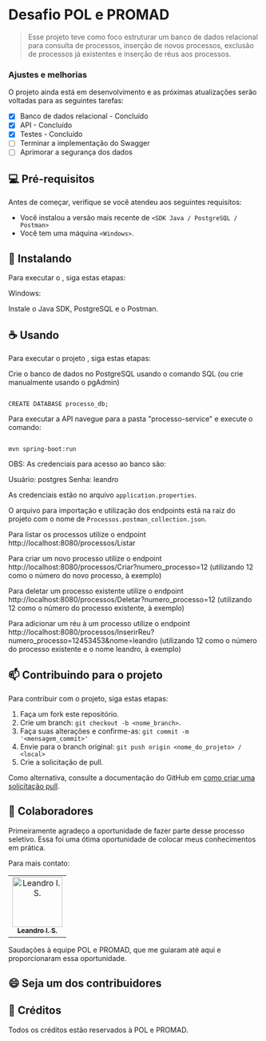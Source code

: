# Desafio POL e PROMAD

> Esse projeto teve como foco estruturar um banco de dados relacional para consulta de processos, inserção de novos processos, exclusão de processos já existentes e inserção de réus aos processos.

### Ajustes e melhorias

O projeto ainda está em desenvolvimento e as próximas atualizações serão voltadas para as seguintes tarefas:

- [x] Banco de dados relacional - Concluído
- [x] API - Concluído
- [x] Testes - Concluído
- [ ] Terminar a implementação do Swagger
- [ ] Aprimorar a segurança dos dados

## 💻 Pré-requisitos

Antes de começar, verifique se você atendeu aos seguintes requisitos:

- Você instalou a versão mais recente de `<SDK Java / PostgreSQL / Postman>`
- Você tem uma máquina `<Windows>`.

## 🚀 Instalando

Para executar o <Desafio POL e PROMAD>, siga estas etapas:

Windows:

Instale o Java SDK, PostgreSQL e o Postman.

## ☕ Usando

Para executar o projeto <Desafio POL e PROMAD>, siga estas etapas:

Crie o banco de dados no PostgreSQL usando o comando SQL (ou crie manualmente usando o pgAdmin)

```

CREATE DATABASE processo_db;

```

Para executar a API navegue para a pasta "processo-service" e execute o comando:

```

mvn spring-boot:run

```

OBS: As credenciais para acesso ao banco são:

Usuário: postgres
Senha: leandro

As credenciais estão no arquivo `application.properties`.

O arquivo para importação e utilização dos endpoints está na raiz do projeto com o nome de `Processos.postman_collection.json`.

Para listar os processos utilize o endpoint http://localhost:8080/processos/Listar

Para criar um novo processo utilize o endpoint http://localhost:8080/processos/Criar?numero_processo=12 (utilizando 12 como o número do novo processo, à exemplo)

Para deletar um processo existente utilize o endpoint http://localhost:8080/processos/Deletar?numero_processo=12 (utilizando 12 como o número do processo existente, à exemplo)

Para adicionar um réu à um processo utilize o endpoint http://localhost:8080/processos/InserirReu?numero_processo=12453453&nome=leandro (utilizando 12 como o número do processo existente e o nome leandro, à exemplo)

## 📫 Contribuindo para o projeto

Para contribuir com o projeto, siga estas etapas:

1. Faça um fork este repositório.
2. Crie um branch: `git checkout -b <nome_branch>`.
3. Faça suas alterações e confirme-as: `git commit -m '<mensagem_commit>'`
4. Envie para o branch original: `git push origin <nome_do_projeto> / <local>`
5. Crie a solicitação de pull.

Como alternativa, consulte a documentação do GitHub em [como criar uma solicitação pull](https://help.github.com/en/github/collaborating-with-issues-and-pull-requests/creating-a-pull-request).

## 🤝 Colaboradores

Primeiramente agradeço a oportunidade de fazer parte desse processo seletivo. Essa foi uma ótima oportunidade de colocar meus conhecimentos em prática.

Para mais contato:

<table>
  <tr>
    <td align="center">
      <a href="#" title="[Leandro I. S.](https://www.linkedin.com/in/leandro-izidoro-a5143471/)">
        <img src="https://media.licdn.com/dms/image/v2/C4D03AQGOAPucBMaiIw/profile-displayphoto-shrink_800_800/profile-displayphoto-shrink_800_800/0/1643297539246?e=1733356800&v=beta&t=Gh_j5J2M9VR7eL0p1Lu9Bkf2zm0AB0bEd3OkTcCSDpU" width="100px;" alt="Leandro I. S."/><br>
        <sub>
          <b>Leandro I. S.</b>
        </sub>
      </a>
    </td>
  </tr>
</table>

Saudações à equipe POL e PROMAD, que me guiaram até aqui e proporcionaram essa oportunidade.

## 😄 Seja um dos contribuidores

## 📝 Créditos

Todos os créditos estão reservados à POL e PROMAD.
